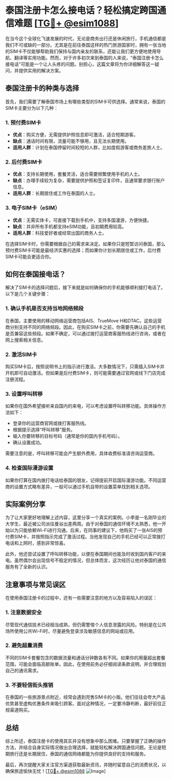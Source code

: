 # 泰国注册卡怎么接电话？轻松搞定跨国通信难题 [[TG💪+ @esim1088](https://t.me/s/esim1088)]

在当今这个全球化飞速发展的时代，无论是商务出行还是休闲旅行，手机通信都是我们不可或缺的一部分。尤其是在前往泰国这样的热门旅游国家时，拥有一张当地的SIM卡不仅能够帮助我们保持与国内亲友的联系，还能让我们更方便地使用导航、翻译等实用功能。然而，对于许多初次来到泰国的人来说，“泰国注册卡怎么接电话”可能是一个让人头疼的问题。别担心，这篇文章将为你详细解答这一疑问，并提供实用的解决方案。

## 泰国注册卡的种类与选择

首先，我们需要了解泰国市场上有哪些类型的SIM卡可供选择。通常来说，泰国的SIM卡主要分为以下几种：

### 1. **预付费SIM卡**
   - **优点**：购买方便，无需提供护照信息即可激活，适合短期游客。
   - **缺点**：通话时间有限，流量可能不够用，且无法长期使用。
   - **适用人群**：计划在泰国停留时间较短的人群，比如度假游客或商务差旅人士。

### 2. **后付费SIM卡**
   - **优点**：支持长期使用，套餐灵活，适合需要频繁使用手机的人士。
   - **缺点**：办理手续较为复杂，需要提供护照和签证复印件，且通常要求银行账户信息。
   - **适用人群**：长期居住或工作在泰国的人士。

### 3. **电子SIM卡（eSIM）**
   - **优点**：无需实体卡，可直接下载到手机中，支持多国漫游，方便快捷。
   - **缺点**：并非所有手机都支持eSIM功能，且初期费用较高。
   - **适用人群**：科技爱好者或经常出国的商务人士。

在选择SIM卡时，你需要根据自己的需求来决定。如果你只是短暂访问泰国，那么预付费SIM卡可能是最经济实惠的选择；而如果你计划长期居住或工作，后付费SIM卡可能会更适合你。

## 如何在泰国接电话？

解决了SIM卡的选择问题后，接下来就是如何确保你的手机能够顺利接打电话了。以下是几个关键步骤：

### 1. **确认手机是否支持当地网络频段**
   在泰国，主要使用的移动网络运营商包括AIS、TrueMove H和DTAC。这些运营商分别支持不同的网络频段。因此，在购买SIM卡之前，你需要先确认自己的手机是否兼容这些频段。如果不确定，可以通过拨打运营商客服热线进行咨询，或者在网上搜索相关信息。

### 2. **激活SIM卡**
   购买SIM卡后，按照说明书上的指示进行激活。大多数情况下，只需插入SIM卡并开机即可自动激活。但如果是后付费SIM卡，则可能需要通过官网或线下门店完成注册流程。

### 3. **设置呼叫转移**
   如果你在国外希望接听来自国内的来电，可以考虑设置呼叫转移功能。具体操作方法如下：
   - 登录你的运营商官网或拨打客服热线。
   - 根据提示选择“呼叫转移”服务。
   - 输入你要转移的目标号码（通常是你的国内手机号码）。
   - 确认设置成功。

需要注意的是，呼叫转移可能会产生额外费用，具体收费标准请咨询运营商。

### 4. **检查国际漫游设置**
   如果你打算在国内拨打电话给泰国的朋友，记得提前开启国际漫游功能。不同运营商的设置方式略有差异，一般可以通过手机自带的设置菜单找到相关选项。

## 实际案例分享

为了让大家更好地理解上述内容，这里分享一个真实的案例。小李是一名刚毕业的大学生，最近被公司派往曼谷出差两周。由于对泰国的通信环境不太熟悉，他一开始以为只能依赖Wi-Fi进行沟通。后来，在同事的建议下，他购买了一张AIS的预付费SIM卡，并按照指示完成了激活过程。当他发现自己的手机已经可以正常拨打电话和上网时，感到非常惊喜。

此外，他还尝试设置了呼叫转移功能，以便在泰国期间也能及时收到国内客户的来电。虽然偶尔会出现信号不稳定的情况，但总体而言，这次经历让他对泰国的通信服务有了全新的认识。

## 注意事项与常见误区

在使用泰国注册卡的过程中，还有一些需要注意的地方以及容易陷入的误区：

### 1. **注意数据安全**
   尽管现代通信技术已经相当成熟，但仍需警惕个人信息泄露的风险。特别是在公共场所使用公共Wi-Fi时，尽量避免登录涉及敏感信息的网站或应用。

### 2. **避免超量消费**
   不同的SIM卡套餐包含的数据流量和通话分钟数各有不同。如果你的用量超出套餐范围，可能会面临高额账单。因此，在使用前务必仔细阅读条款说明，并合理规划自己的通讯需求。

### 3. **不要轻信街头推销**
   在泰国的一些旅游景点附近，经常会遇到兜售SIM卡的小贩。他们往往会夸大产品优势甚至虚构优惠条件来吸引顾客。面对这种情况，一定要冷静判断，最好前往正规渠道购买。

## 总结

综上所述，泰国注册卡的使用其实并没有想象中那么困难。只要掌握了正确的操作方法，并结合自身实际情况做出合理选择，就能轻松解决跨国通信问题。无论是短期旅行还是长期居住，泰国的通信网络都能为你提供良好的支持和服务。

最后，再次提醒大家关注官方渠道获取最新资讯，并随时留意自己的消费状况，以确保旅途愉快无忧！[[TG💪+ @esim1088](https://t.me/s/esim1088) ![Image](https://i.postimg.cc/4NQfJmqS/Snipaste-2025-05-13-00-14-12.png)]